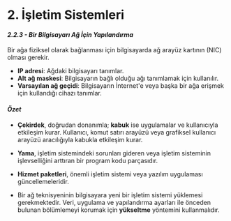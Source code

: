 # 2. İşletim Sistemleri

#### *2.2.3 - Bir Bilgisayarı Ağ İçin Yapılandırma*

Bir ağa fiziksel olarak bağlanması için bilgisayarda ağ arayüz kartının (NIC) olması gerekir.

- **IP adresi**: Ağdaki bilgisayarı tanımlar.
- **Alt ağ maskesi**: Bilgisayarın bağlı olduğu ağı tanımlamak için kullanılır.
- **Varsayılan ağ geçidi**: Bilgisayarın İnternet'e veya başka bir ağa erişmek için kullandığı cihazı tanımlar.

#### *Özet*

- **Çekirdek**, doğrudan donanımla; **kabuk** ise uygulamalar ve kullanıcıyla etkileşim kurar. Kullanıcı, komut satırı arayüzü veya grafiksel kullanıcı arayüzü aracılığıyla kabukla etkileşim kurar.

- **Yama**, işletim sistemindeki sorunları gideren veya işletim sisteminin işlevselliğini arttıran bir program kodu parçasıdır. 

- **Hizmet paketleri**, önemli işletim sistemi veya yazılım uygulaması güncellemeleridir.

- Bir ağ teknisyeninin bilgisayara yeni bir işletim sistemi yüklemesi gerekmektedir. Veri, uygulama ve yapılandırma ayarları ile önceden bulunan bölümlemeyi korumak için **yükseltme** yöntemini kullanmalıdır.
